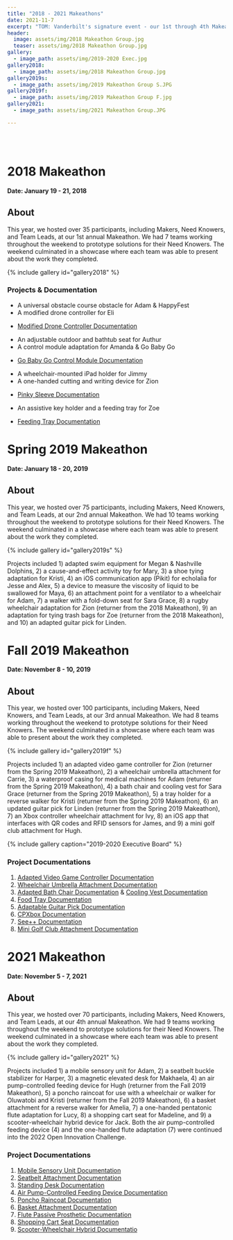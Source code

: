 ```yaml
---
title: "2018 - 2021 Makeathons"
date: 2021-11-7
excerpt: "TOM: Vanderbilt's signature event - our 1st through 4th Makeathons."
header:
  image: assets/img/2018 Makeathon Group.jpg
  teaser: assets/img/2018 Makeathon Group.jpg
gallery:
  - image_path: assets/img/2019-2020 Exec.jpg
gallery2018:
  - image_path: assets/img/2018 Makeathon Group.jpg
gallery2019s:
  - image_path: assets/img/2019 Makeathon Group S.JPG
gallery2019f:
  - image_path: assets/img/2019 Makeathon Group F.jpg
gallery2021:
  - image_path: assets/img/2021 Makeathon Group.JPG

---
```


<br><br>

# 2018 Makeathon

**Date: January 19 - 21, 2018**

## About

This year, we hosted over 35 participants, including Makers, Need Knowers, and Team Leads, at our 1st annual Makeathon. We had 7 teams working throughout the weekend to prototype solutions for their Need Knowers. The weekend culminated in a showcase where each team was able to present about the work they completed. 

{% include gallery id="gallery2018" %}

### Projects & Documentation

* A universal obstacle course obstacle for Adam & HappyFest
* A modified drone controller for Eli
- [Modified Drone Controller Documentation](https://tomglobal.org/project?id=5ca3885db506a2297168aba9)
* An adjustable outdoor and bathtub seat for Authur
* A control module adaptation for Amanda & Go Baby Go
- [Go Baby Go Control Module Documentation](https://tomglobal.org/project?id=5ca3885db506a2297168aba7)
* A wheelchair-mounted iPad holder for Jimmy
* A one-handed cutting and writing device for Zion
- [Pinky Sleeve Documentation](https://tomglobal.org/project?id=5d406c57327725170bc5f8f4)
* An assistive key holder and a feeding tray for Zoe
- [Feeding Tray Documentation](https://tomglobal.org/project?id=5ca3885db506a2297168abad)


# Spring 2019 Makeathon

**Date: January 18 - 20, 2019**

## About

This year, we hosted over 75 participants, including Makers, Need Knowers, and Team Leads, at our 2nd annual Makeathon. We had 10 teams working throughout the weekend to prototype solutions for their Need Knowers. The weekend culminated in a showcase where each team was able to present about the work they completed. 

{% include gallery id="gallery2019s" %}

Projects included 1) adapted swim equipment for Megan & Nashville Dolphins, 2) a cause-and-effect activity toy for Mary, 3) a shoe tying adaptation for Kristi, 4) an iOS communication app (Pikit) for echolalia for Jesse and Alex, 5) a device to measure the viscosity of liquid to be swallowed for Maya, 6) an attachment point for a ventilator to a wheelchair for Adam, 7) a walker with a fold-down seat for Sara Grace, 8) a rugby wheelchair adaptation for Zion (returner from the 2018 Makeathon), 9) an adaptation for tying trash bags for Zoe (returner from the 2018 Makeathon), and 10) an adapted guitar pick for Linden.<br> 


# Fall 2019 Makeathon

**Date: November 8 - 10, 2019**

## About

This year, we hosted over 100 participants, including Makers, Need Knowers, and Team Leads, at our 3rd annual Makeathon. We had 8 teams working throughout the weekend to prototype solutions for their Need Knowers. The weekend culminated in a showcase where each team was able to present about the work they completed. 

{% include gallery id="gallery2019f" %}

Projects included 1) an adapted video game controller for Zion (returner from the Spring 2019 Makeathon), 2) a wheelchair umbrella attachment for Carrie, 3) a waterproof casing for medical machines for Adam (returner from the Spring 2019 Makeathon), 4) a bath chair and cooling vest for Sara Grace (returner from the Spring 2019 Makeathon), 5) a tray holder for a reverse walker for Kristi (returner from the Spring 2019 Makeathon), 6) an updated guitar pick for Linden (returner from the Spring 2019 Makeathon), 7) an Xbox controller wheelchair attachment for Ivy, 8) an iOS app that interfaces with QR codes and RFID sensors for James, and 9) a mini golf club attachment for Hugh. 

{% include gallery caption="2019-2020 Executive Board" %}

### Project Documentations

1) [Adapted Video Game Controller Documentation](https://tomglobal.org/project?id=5dc351ca5cb35d632b07ee84)<br>
2) [Wheelchair Umbrella Attachment Documentation](https://tomglobal.org/project?id=5dc351fd5cb35d632b07ee85)<br>
4) [Adapted Bath Chair Documentation](https://tomglobal.org/project?id=5dc353f55cb35d632b07ee88) & [Cooling Vest Documentation](https://tomglobal.org/project?id=5e017d16d848736b095543b6)<br>
5) [Food Tray Documentation](https://tomglobal.org/project?id=5dd41c59d848736b095541b6)<br>
6) [Adaptable Guitar Pick Documentation](https://tomglobal.org/project?id=5dd41c9cd848736b095541b7)<br>
7) [CPXbox Documentation](https://tomglobal.org/project?id=5dc353205cb35d632b07ee87)<br>
8) [See++ Documentation](https://tomglobal.org/project?id=5dc354575cb35d632b07ee89)<br>
9) [Mini Golf Club Attachment Documentation](https://tomglobal.org/project?id=5dd41c53d848736b095541b5)


# 2021 Makeathon

**Date: November 5 - 7, 2021**

## About

This year, we hosted over 70 participants, including Makers, Need Knowers, and Team Leads, at our 4th annual Makeathon. We had 9 teams working throughout the weekend to prototype solutions for their Need Knowers. The weekend culminated in a showcase where each team was able to present about the work they completed. 

{% include gallery id="gallery2021" %}

Projects included 1) a mobile sensory unit for Adam, 2) a seatbelt buckle stabilizer for Harper, 3) a magnetic elevated desk for Makhaela, 4) an air pump-controlled feeding device for Hugh (returner from the Fall 2019 Makeathon), 5) a poncho raincoat for use with a wheelchair or walker for Oluwatobi and Kristi (returner from the Fall 2019 Makeathon), 6) a basket attachment for a reverse walker for Amelia, 7) a one-handed pentatonic flute adaptation for Lucy, 8) a shopping cart seat for Madeline, and 9) a scooter-wheelchair hybrid device for Jack. Both the air pump-controlled feeding device (4) and the one-handed flute adaptation (7) were continued into the 2022 Open Innovation Challenge.

### Project Documentations

1) [Mobile Sensory Unit Documentation](https://tomglobal.org/project?id=615c78c60a3b463bd05551a6)<br>
2) [Seatbelt Attachment Documentation](https://tomglobal.org/project?id=618009134f10776dbe4885f5)<br>
3) [Standing Desk Documentation](https://tomglobal.org/project?id=61800a644f10776dbe4885f6)<br>
4) [Air Pump-Controlled Feeding Device Documentation](https://tomglobal.org/project?id=61800b054f10776dbe4885f7)<br>
5) [Poncho Raincoat Documentation](https://tomglobal.org/project?id=61800ba74f10776dbe4885f8)<br>
6) [Basket Attachment Documentation](https://tomglobal.org/project?id=61800c214f10776dbe4885f9)<br>
7) [Flute Passive Prosthetic Documentation](https://tomglobal.org/project?id=61800a644f10776dbe4885f6)<br>
8) [Shopping Cart Seat Documentation](https://tomglobal.org/project?id=61800cbd4f10776dbe4885fa)<br>
9) [Scooter-Wheelchair Hybrid Documentatio](https://tomglobal.org/project?id=61800e0c4f10776dbe4885fb)
